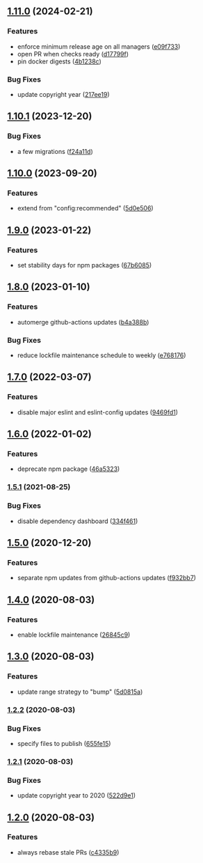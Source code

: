 ## [1.11.0](https://github.com/kenany/renovate-config/compare/1.10.1...1.11.0) (2024-02-21)


### Features

* enforce minimum release age on all managers ([e09f733](https://github.com/kenany/renovate-config/commit/e09f73349f500155fb42f685e89dd13047b88782))
* open PR when checks ready ([d17799f](https://github.com/kenany/renovate-config/commit/d17799f518234e5254248cb6f603f0d7988f5568))
* pin docker digests ([4b1238c](https://github.com/kenany/renovate-config/commit/4b1238cf92cee567d9b36003326c4b445ba56e56))


### Bug Fixes

* update copyright year ([217ee19](https://github.com/kenany/renovate-config/commit/217ee19160456b8761110e5d4eccd79bbd44d959))

## [1.10.1](https://github.com/kenany/renovate-config/compare/1.10.0...1.10.1) (2023-12-20)


### Bug Fixes

* a few migrations ([f24a11d](https://github.com/kenany/renovate-config/commit/f24a11d3361f4396cc50a22a944fd492b4827473))

## [1.10.0](https://github.com/kenany/renovate-config/compare/1.9.0...1.10.0) (2023-09-20)


### Features

* extend from "config:recommended" ([5d0e506](https://github.com/kenany/renovate-config/commit/5d0e506878b95c89a2d8da46bc28346344119fee))

## [1.9.0](https://github.com/KenanY/renovate-config/compare/1.8.0...1.9.0) (2023-01-22)


### Features

* set stability days for npm packages ([67b6085](https://github.com/KenanY/renovate-config/commit/67b60859e1591a610b080aa3af21d7da8dc0de3b))

## [1.8.0](https://github.com/KenanY/renovate-config/compare/1.7.0...1.8.0) (2023-01-10)


### Features

* automerge github-actions updates ([b4a388b](https://github.com/KenanY/renovate-config/commit/b4a388bd81bf84275e9532eb9c11e15c583f86b5))


### Bug Fixes

* reduce lockfile maintenance schedule to weekly ([e768176](https://github.com/KenanY/renovate-config/commit/e768176977b8d12499c241d5de474e792376343d))

## [1.7.0](https://github.com/KenanY/renovate-config/compare/1.6.0...1.7.0) (2022-03-07)


### Features

* disable major eslint and eslint-config updates ([9469fd1](https://github.com/KenanY/renovate-config/commit/9469fd13e5b37731718a1c9fc7d1a9685a2c79a5))

## [1.6.0](https://github.com/KenanY/renovate-config/compare/1.5.1...1.6.0) (2022-01-02)


### Features

* deprecate npm package ([46a5323](https://github.com/KenanY/renovate-config/commit/46a5323921184dfe43a08ecd7d443e764918dec6))

### [1.5.1](https://github.com/KenanY/renovate-config/compare/1.5.0...1.5.1) (2021-08-25)


### Bug Fixes

* disable dependency dashboard ([334f461](https://github.com/KenanY/renovate-config/commit/334f461b8722913479f0cad842ba5af60aa7e9ce))

## [1.5.0](https://github.com/KenanY/renovate-config/compare/1.4.0...1.5.0) (2020-12-20)


### Features

* separate npm updates from github-actions updates ([f932bb7](https://github.com/KenanY/renovate-config/commit/f932bb7bc3169f2727dc3bdafb275d93aee11ec2))

## [1.4.0](https://github.com/KenanY/renovate-config/compare/1.3.0...1.4.0) (2020-08-03)


### Features

* enable lockfile maintenance ([26845c9](https://github.com/KenanY/renovate-config/commit/26845c96fe5abf5e9cac985cbf80c5ac939f2bc4))

## [1.3.0](https://github.com/KenanY/renovate-config/compare/1.2.2...1.3.0) (2020-08-03)


### Features

* update range strategy to "bump" ([5d0815a](https://github.com/KenanY/renovate-config/commit/5d0815aa45ce23ee57a2b6a60f3882e18f834d70))

### [1.2.2](https://github.com/KenanY/renovate-config/compare/1.2.1...1.2.2) (2020-08-03)


### Bug Fixes

* specify files to publish ([655fe15](https://github.com/KenanY/renovate-config/commit/655fe158713f7c55c2ff8bb40d6f79e73fd100dc))

### [1.2.1](https://github.com/KenanY/renovate-config/compare/1.2.0...1.2.1) (2020-08-03)


### Bug Fixes

* update copyright year to 2020 ([522d9e1](https://github.com/KenanY/renovate-config/commit/522d9e19f95b6b78e9b6fcc82144540689d95d2f))

## [1.2.0](https://github.com/KenanY/renovate-config/compare/1.1.1...1.2.0) (2020-08-03)


### Features

* always rebase stale PRs ([c4335b9](https://github.com/KenanY/renovate-config/commit/c4335b9dea3a5067d41476e4693af382e6b0ba69))
